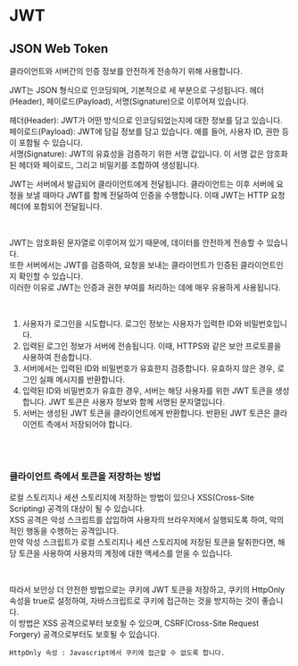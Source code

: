 # JWT

## JSON Web Token

클라이언트와 서버간의 인증 정보를 안전하게 전송하기 위해 사용합니다.

JWT는 JSON 형식으로 인코딩되며, 기본적으로 세 부분으로 구성됩니다. 헤더(Header), 페이로드(Payload), 서명(Signature)으로 이루어져 있습니다.

헤더(Header): JWT가 어떤 방식으로 인코딩되었는지에 대한 정보를 담고 있습니다.  
페이로드(Payload): JWT에 담길 정보를 담고 있습니다. 예를 들어, 사용자 ID, 권한 등이 포함될 수 있습니다.  
서명(Signature): JWT의 유효성을 검증하기 위한 서명 값입니다. 이 서명 값은 암호화된 헤더와 페이로드, 그리고 비밀키를 조합하여 생성됩니다.

JWT는 서버에서 발급되어 클라이언트에게 전달됩니다. 클라이언트는 이후 서버에 요청을 보낼 때마다 JWT를 함께 전달하여 인증을 수행합니다. 이때 JWT는 HTTP 요청 헤더에 포함되어 전달됩니다.

</br>

JWT는 암호화된 문자열로 이루어져 있기 때문에, 데이터를 안전하게 전송할 수 있습니다.  
또한 서버에서는 JWT를 검증하여, 요청을 보내는 클라이언트가 인증된 클라이언트인지 확인할 수 있습니다.  
이러한 이유로 JWT는 인증과 권한 부여를 처리하는 데에 매우 유용하게 사용됩니다.

</br>

1. 사용자가 로그인을 시도합니다. 로그인 정보는 사용자가 입력한 ID와 비밀번호입니다.
2. 입력된 로그인 정보가 서버에 전송됩니다. 이때, HTTPS와 같은 보안 프로토콜을 사용하여 전송합니다.
3. 서버에서는 입력된 ID와 비밀번호가 유효한지 검증합니다. 유효하지 않은 경우, 로그인 실패 메시지를 반환합니다.
4. 입력된 ID와 비밀번호가 유효한 경우, 서버는 해당 사용자를 위한 JWT 토큰을 생성합니다. JWT 토큰은 사용자 정보와 함께 서명된 문자열입니다.
5. 서버는 생성된 JWT 토큰을 클라이언트에게 반환합니다. 반환된 JWT 토큰은 클라이언트 측에서 저장되어야 합니다.

</br>
</br>

### 클라이언트 측에서 토큰을 저장하는 방법

로컬 스토리지나 세션 스토리지에 저장하는 방법이 있으나 XSS(Cross-Site Scripting) 공격의 대상이 될 수 있습니다.  
XSS 공격은 악성 스크립트를 삽입하여 사용자의 브라우저에서 실행되도록 하여, 악의적인 행동을 수행하는 공격입니다.  
만약 악성 스크립트가 로컬 스토리지나 세션 스토리지에 저장된 토큰을 탈취한다면, 해당 토큰을 사용하여 사용자의 계정에 대한 액세스를 얻을 수 있습니다.

</br>

따라서 보안상 더 안전한 방법으로는 쿠키에 JWT 토큰을 저장하고, 쿠키의 HttpOnly 속성을 true로 설정하여, 자바스크립트로 쿠키에 접근하는 것을 방지하는 것이 좋습니다.  
이 방법은 XSS 공격으로부터 보호될 수 있으며, CSRF(Cross-Site Request Forgery) 공격으로부터도 보호될 수 있습니다.

```
HttpOnly 속성 : Javascript에서 쿠키에 접근할 수 없도록 합니다.
```
